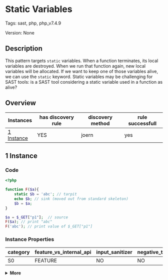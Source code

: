 [//]: # (This file is automatically generated. If you wish to make any changes, please use the JSON files and regenerate this file using the tpframework.)

# Static Variables

Tags: sast, php, php_v7.4.9

Version: None

## Description

This pattern targets `static` variables. When a function terminates, its local variables are destroyed. When we run that function again, new local variables will be allocated. If we want to keep one of those variables alive, we can use the `static` keyword. Static variables may be challenging for SAST tools: is a SAST tool considering a static variable used in a function as alive?

## Overview

| Instances                 | has discovery rule   | discovery method   | rule successfull   |
|---------------------------|----------------------|--------------------|--------------------|
| [1 Instance](#1-instance) | YES                  | joern              | yes                |

## 1 Instance

### Code

```php
<?php

function F($a){
    static $b = 'abc'; // tarpit
    echo $b; // sink (moved out from standard skeleton)
    $b = $a;
}

$a = $_GET["p1"];  // source
F($a); // print "abc"
F('abc'); // print value of $_GET["p1"]
```

### Instance Properties

| category   | feature_vs_internal_api   | input_sanitizer   | negative_test_case   | source_and_sink   |
|------------|---------------------------|-------------------|----------------------|-------------------|
| S0         | FEATURE                   | NO                | NO                   | NO                |

<details markdown="1">
<summary>
<b>More</b></summary>

<details markdown="1">
<summary>

### Compile

</summary>

```bash
$_main: ; (lines=13, args=0, vars=1, tmps=5)
    ; (before optimizer)
    ; /home/user/gitlab/static-tools---latex/paper_code/PHP/Testability_Patterns/1_static_variables/1_static_variables.php:1-11
L0 (9):     EXT_STMT
L1 (9):     T1 = FETCH_R (global) string("_GET")
L2 (9):     T2 = FETCH_DIM_R T1 string("p1")
L3 (9):     ASSIGN CV0($a) T2
L4 (10):    EXT_STMT
L5 (10):    INIT_FCALL 1 128 string("f")
L6 (10):    SEND_VAR CV0($a) 1
L7 (10):    DO_FCALL
L8 (11):    EXT_STMT
L9 (11):    INIT_FCALL 1 128 string("f")
L10 (11):   SEND_VAL string("abc") 1
L11 (11):   DO_FCALL
L12 (11):   RETURN int(1)

F: ; (lines=10, args=1, vars=2, tmps=1)
    ; (before optimizer)
    ; /home/user/gitlab/static-tools---latex/paper_code/PHP/Testability_Patterns/1_static_variables/1_static_variables.php:3-7
L0 (3):     EXT_NOP
L1 (3):     CV0($a) = RECV 1
L2 (4):     EXT_STMT
L3 (4):     BIND_STATIC (ref) CV1($b)
L4 (5):     EXT_STMT
L5 (5):     ECHO CV1($b)
L6 (6):     EXT_STMT
L7 (6):     ASSIGN CV1($b) CV0($a)
L8 (7):     EXT_STMT
L9 (7):     RETURN null
```

</details>

<details markdown="1">
<summary>

### Discovery

</summary>

The `BIND_STATIC` opcode is only for static variables that are normally used inside code blocks. The SAST tools may not able to keep the proper values for these static variables. As such the discovery rule should be accurate as it is

```scala
val start_line = (name, "1_static_variables_iall", cpg.call(".*BIND_STATIC.*").location.toJson);
```

| discovery method   | expected accuracy   |
|--------------------|---------------------|
| joern              | Perfect             |

</details>

<details markdown="1"open>
<summary>

### Measurement

</summary>

| Tool        | masked_tool   | tool2   | Ground Truth   |
|-------------|---------------|---------|----------------|
| 01 Jan 1970 | NO            | NO      | YES            |
| 01 Jan 2023 | YES           | YES     | YES            |

</details>

</details>
